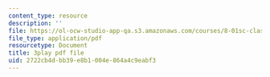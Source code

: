```yaml
---
content_type: resource
description: ''
file: https://ol-ocw-studio-app-qa.s3.amazonaws.com/courses/8-01sc-classical-mechanics-fall-2016/2722cb4dbb39e8b1004e864a4c9eabf3_DSk8HTcB7x0.pdf
file_type: application/pdf
resourcetype: Document
title: 3play pdf file
uid: 2722cb4d-bb39-e8b1-004e-864a4c9eabf3
---
```


